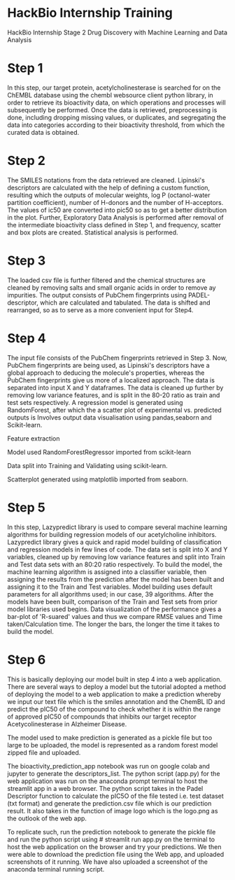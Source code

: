 # HackBio Internship Training
HackBio Internship Stage 2 Drug Discovery with Machine Learning and Data Analysis
# Step 1
In this step, our target protein, acetylcholinesterase is searched for on the ChEMBL database using the chembl websource client python library, in order to retrieve its bioactivity data, on which operations and processes will subsequently be performed. Once the data is retrieved, preprocessing is done, including dropping missing values, or duplicates, and segregating the data into categories according to their bioactivity threshold, from which the curated data is obtained.
# Step 2
The SMILES notations from the data retrieved are cleaned. Lipinski's descriptors are calculated with the help of defining a custom function, resulting which the outputs of molecular weights, log P (octanol-water partition coefficient), number of H-donors and the number of H-acceptors. The values of ic50 are converted into pic50 so as to get a better distribution in the plot. Further, Exploratory Data Analysis is performed after removal of the intermediate bioactivity class defined in Step 1, and frequency, scatter and box plots are created. Statistical analysis is performed. 
# Step 3
The loaded csv file is further filtered and the chemical structures are cleaned by removing salts and small organic acids in order to remove ay impurities. The output consists of PubChem fingerprints using PADEL-descriptor, which are calculated and tabulated. The data is shifted and rearranged, so as to serve as a more convenient input for Step4.
# Step 4
The input file consists of the PubChem fingerprints retrieved in Step 3. Now, PubChem fingerprints are being used, as Lipinski's descriptors have a global approach to deducing the molecule's properties, whereas the PubChem fingerprints give us more of a localized approach. The data is separated into input X and Y dataframes. The data is cleaned up further by removing low variance features, and is split in the 80-20 ratio as train and test sets respectively. A regression model is generated using RandomForest, after which the a scatter plot of experimental vs. predicted outputs is 
Involves output data visualisation using pandas,seaborn and Scikit-learn.

Feature extraction

Model used RandomForestRegressor imported from scikit-learn

Data split into Training and Validating using scikit-learn.

Scatterplot generated using matplotlib imported from seaborn.
# Step 5
In this step, Lazypredict library is used to compare several machine learning algorithms for building regression models of our acetylcholine inhibitors. Lazypredict library gives a quick and rapid model building of classification and regression models in few lines of code. The data set is split into X and Y variables, cleaned up by removing low variance features and split into Train and Test data sets with an 80:20 ratio respectively. 
To build the model, the machine learning algorithm is assigned into a classifier variable, then assigning the results from the prediction after the model has been built and assigning it to the Train and Test variables.
Model building uses default parameters for all algorithms used; in our case, 39 algorithms. After the models have been built, comparison of the Train and Test sets from prior model libraries used begins. Data visualization of the performance gives a bar-plot of 'R-suared' values and thus we compare RMSE values and Time taken/Calculation time. The longer the bars, the longer the time it takes to build the model. 
# Step 6
This is basically deploying our model built in step 4 into a web application. There are several ways to deploy a model but the tutorial adopted a method of deploying the model to a web application to make a prediction whereby we input our text file which is the smiles annotation and the ChemBL ID and predict the pIC50 of the compound to check whether it is within the range of approved pIC50 of compounds that inhibits our target receptor Acetycolinesterase in Alzheimer Disease.

The model used to make prediction is generated as a pickle file but too large to be uploaded, the model is represented as a random forest model zipped file and uploaded.

The bioactivity_prediction_app notebook was run on google colab and jupyter to generate the descriptors_list. 
The python script (app.py) for the web application was run on the anaconda prompt terminal to host the streamlit app in a web browser.
The python script takes in the Padel Descriptor function to calculate the pIC5O of the file tested i.e. test dataset (txt format) and generate the prediction.csv file  which is our prediction result.
It also takes in the function of image logo which is the logo.png as the outlook of the web app.

To replicate such, run the prediction notebook to generate the pickle file and run the python script using # streamlit run app.py on the terminal to host the web application on the browser and try your predictions. We then were able to download the prediction file using the Web app, and uploaded screenshots of it running. We have also uploaded a screenshot of the anaconda terminal running script.
